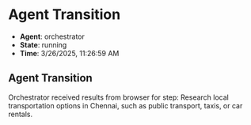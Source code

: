 # Agent Transition

- **Agent**: orchestrator
- **State**: running
- **Time**: 3/26/2025, 11:26:59 AM

## Agent Transition

Orchestrator received results from browser for step: Research local transportation options in Chennai, such as public transport, taxis, or car rentals.

